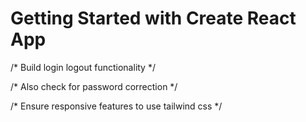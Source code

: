 # Getting Started with Create React App
/* Build login logout functionality */

/* Also check for password correction */

/* Ensure responsive features to use tailwind css */

